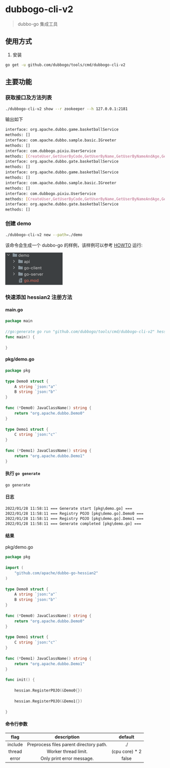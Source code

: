 # dubbogo-cli-v2

> dubbo-go 集成工具

## 使用方式

1. 安装
```bash
go get -u github.com/dubbogo/tools/cmd/dubbogo-cli-v2
```
## 主要功能

### 获取接口及方法列表

```bash
./dubbogo-cli-v2 show --r zookeeper --h 127.0.0.1:2181
```
输出如下

```bash
interface: org.apache.dubbo.game.basketballService
methods: []
interface: com.apache.dubbo.sample.basic.IGreeter
methods: []
interface: com.dubbogo.pixiu.UserService
methods: [CreateUser,GetUserByCode,GetUserByName,GetUserByNameAndAge,GetUserTimeout,UpdateUser,UpdateUserByName]
interface: org.apache.dubbo.gate.basketballService
methods: []
interface: org.apache.dubbo.game.basketballService
methods: []
interface: com.apache.dubbo.sample.basic.IGreeter
methods: []
interface: com.dubbogo.pixiu.UserService
methods: [CreateUser,GetUserByCode,GetUserByName,GetUserByNameAndAge,GetUserTimeout,UpdateUser,UpdateUserByName]
interface: org.apache.dubbo.gate.basketballService
methods: []

```

### 创建 demo

```bash
./dubbogo-cli-v2 new --path=./demo
```

该命令会生成一个 dubbo-go 的样例，该样例可以参考 [HOWTO](https://github.com/apache/dubbo-go-samples/blob/master/HOWTO.md) 运行:

![img.png](docs/demo/img.png)

### 快速添加 hessian2 注册方法
#### main.go
```go
package main

//go:generate go run "github.com/dubbogo/tools/cmd/dubbogo-cli-v2" hessian --include pkg
func main() {

}
```
#### pkg/demo.go

```go
package pkg

type Demo0 struct {
	A string `json:"a"`
	B string `json:"b"`
}

func (*Demo0) JavaClassName() string {
	return "org.apache.dubbo.Demo0"
}

type Demo1 struct {
	C string `json:"c"`
}

func (*Demo1) JavaClassName() string {
	return "org.apache.dubbo.Demo1"
}

```

#### 执行 `go generate`

```shell
go generate
```

#### 日志
```shell
2022/01/28 11:58:11 === Generate start [pkg\demo.go] ===
2022/01/28 11:58:11 === Registry POJO [pkg\demo.go].Demo0 ===
2022/01/28 11:58:11 === Registry POJO [pkg\demo.go].Demo1 ===
2022/01/28 11:58:11 === Generate completed [pkg\demo.go] ===
```

#### 结果

pkg/demo.go

```go
package pkg

import (
	"github.com/apache/dubbo-go-hessian2"
)

type Demo0 struct {
	A string `json:"a"`
	B string `json:"b"`
}

func (*Demo0) JavaClassName() string {
	return "org.apache.dubbo.Demo0"
}

type Demo1 struct {
	C string `json:"c"`
}

func (*Demo1) JavaClassName() string {
	return "org.apache.dubbo.Demo1"
}

func init() {

	hessian.RegisterPOJO(&Demo0{})

	hessian.RegisterPOJO(&Demo1{})

}

```

#### 命令行参数

|  flag   |               description               |    default     |
|:-------:|:---------------------------------------:|:--------------:|
| include | Preprocess files parent directory path. |       ./       |
| thread |          Worker thread limit.           | (cpu core) * 2 |
| error |        Only print error message.        |     false      |
